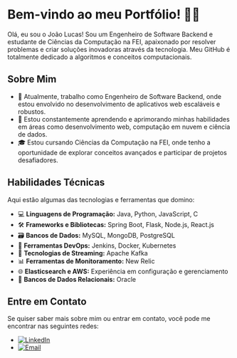 # Bem-vindo ao meu Portfólio! 👨‍💻

Olá, eu sou o João Lucas! Sou um Engenheiro de Software Backend e estudante de Ciências da Computação na FEI, apaixonado por resolver problemas e criar soluções inovadoras através da tecnologia. Meu GitHub é totalmente dedicado a algoritmos e conceitos computacionais.

## Sobre Mim

- 💼 Atualmente, trabalho como Engenheiro de Software Backend, onde estou envolvido no desenvolvimento de aplicativos web escaláveis e robustos.
- 🌱 Estou constantemente aprendendo e aprimorando minhas habilidades em áreas como desenvolvimento web, computação em nuvem e ciência de dados.
- 🎓 Estou cursando Ciências da Computação na FEI, onde tenho a oportunidade de explorar conceitos avançados e participar de projetos desafiadores.

## Habilidades Técnicas

Aqui estão algumas das tecnologias e ferramentas que domino:

- 💻 **Linguagens de Programação:** Java, Python, JavaScript, C
- 🛠️ **Frameworks e Bibliotecas:** Spring Boot, Flask, Node.js, React.js
- 🗃️ **Bancos de Dados:** MySQL, MongoDB, PostgreSQL
- 🔧 **Ferramentas DevOps:** Jenkins, Docker, Kubernetes
- 🚀 **Tecnologias de Streaming:** Apache Kafka
- 📊 **Ferramentas de Monitoramento:** New Relic
- 🌐 **Elasticsearch e AWS:** Experiência em configuração e gerenciamento
- 📁 **Bancos de Dados Relacionais:** Oracle

## Entre em Contato

Se quiser saber mais sobre mim ou entrar em contato, você pode me encontrar nas seguintes redes:

- [![LinkedIn](https://img.shields.io/badge/-LinkedIn-blue?style=flat-square&logo=linkedin&logoColor=white)](https://www.linkedin.com/in/jo%C3%A3o-lucas-sinedrio-a4175b205/)
- [![Email](https://img.shields.io/badge/-Email-red?style=flat-square&logo=gmail&logoColor=white)](mailto:sinedriojl@gmail.com)
